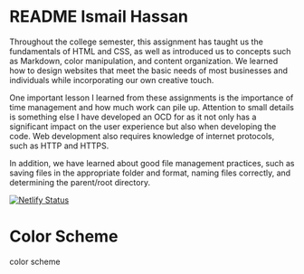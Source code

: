 # README Ismail Hassan 

Throughout the college semester, this assignment has taught us the fundamentals of HTML and CSS, as well as introduced us to concepts such as Markdown, color manipulation, and content organization. We learned how to design websites that meet the basic needs of most businesses and individuals while incorporating our own creative touch. 

One important lesson I learned from these assignments is the importance of time management and how much work can pile up. Attention to small details is something else I have developed an OCD for as it not only has a significant impact on the user experience but also when developing the code. Web development also requires knowledge of internet protocols, such as HTTP and HTTPS.

In addition, we have learned about good file management practices, such as saving files in the appropriate folder and format, naming files correctly, and determining the parent/root directory.

[![Netlify Status](https://api.netlify.com/api/v1/badges/241360cb-3f76-41ef-aaa4-fe67d8cfd28e/deploy-status)](https://app.netlify.com/sites/about-me-shak1nbacon/deploys)

# Color Scheme

color scheme
